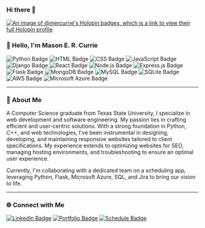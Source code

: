 ### Hi there 👋

[![An image of @mercurrie's Holopin badges, which is a link to view their full Holopin profile](https://holopin.me/mercurrie)](https://holopin.io/@mercurrie)

### 👋 Hello, I'm Mason E. R. Currie

![Python Badge](https://img.shields.io/badge/-Python-3776AB?style=flat&logo=Python&logoColor=white)
![HTML Badge](https://img.shields.io/badge/-HTML5-E34F26?style=flat&logo=html5&logoColor=white)
![CSS Badge](https://img.shields.io/badge/-CSS3-1572B6?style=flat&logo=css3&logoColor=white)
![JavaScript Badge](https://img.shields.io/badge/-JavaScript-F7DF1E?style=flat&logo=javascript&logoColor=black)
![Django Badge](https://img.shields.io/badge/-Django-092E20?style=flat&logo=django&logoColor=white)
![React Badge](https://img.shields.io/badge/-React-61DAFB?style=flat&logo=react&logoColor=black)
![Node.js Badge](https://img.shields.io/badge/-Node.js-339933?style=flat&logo=node.js&logoColor=white)
![Express.js Badge](https://img.shields.io/badge/-Express.js-000000?style=flat&logo=express&logoColor=white)
![Flask Badge](https://img.shields.io/badge/-Flask-000000?style=flat&logo=flask&logoColor=white)
![MongoDB Badge](https://img.shields.io/badge/-MongoDB-47A248?style=flat&logo=mongodb&logoColor=white)
![MySQL Badge](https://img.shields.io/badge/-MySQL-4479A1?style=flat&logo=mysql&logoColor=white)
![SQLite Badge](https://img.shields.io/badge/-SQLite-003B57?style=flat&logo=sqlite&logoColor=white)
![AWS Badge](https://img.shields.io/badge/-AWS-232F3E?style=flat&logo=amazon-aws&logoColor=white)
![Microsoft Azure Badge](https://img.shields.io/badge/-Microsoft%20Azure-0089D6?style=flat&logo=microsoft-azure&logoColor=white)

---

### 📜 About Me

A Computer Science graduate from Texas State University, I specialize in web development and software engineering. My passion lies in crafting efficient and user-centric solutions. With a strong foundation in Python, C++, and web technologies, I've been instrumental in designing, developing, and maintaining responsive websites tailored to client specifications. My experience extends to optimizing websites for SEO, managing hosting environments, and troubleshooting to ensure an optimal user experience.

Currently, I'm collaborating with a dedicated team on a scheduling app, leveraging Python, Flask, Microsoft Azure, SQL, and Jira to bring our vision to life.

---

### 🌐 Connect with Me

[![LinkedIn Badge](https://img.shields.io/badge/-LinkedIn-0077B5?style=flat&logo=LinkedIn&logoColor=white)](your-linkedin-url)
[![Portfolio Badge](https://img.shields.io/badge/-Portfolio-FF5722?style=flat&logo=Google-Chrome&logoColor=white)](your-portfolio-url)
[![Schedule Badge](https://img.shields.io/badge/-Schedule%20a%20Call-FFC107?style=flat&logo=Google-Meet&logoColor=white)](your-schedule-link)
